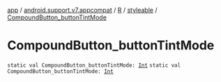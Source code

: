 [app](../../../index.md) / [android.support.v7.appcompat](../../index.md) / [R](../index.md) / [styleable](index.md) / [CompoundButton_buttonTintMode](./-compound-button_button-tint-mode.md)

# CompoundButton_buttonTintMode

`static val CompoundButton_buttonTintMode: `[`Int`](https://kotlinlang.org/api/latest/jvm/stdlib/kotlin/-int/index.html)
`static val CompoundButton_buttonTintMode: `[`Int`](https://kotlinlang.org/api/latest/jvm/stdlib/kotlin/-int/index.html)